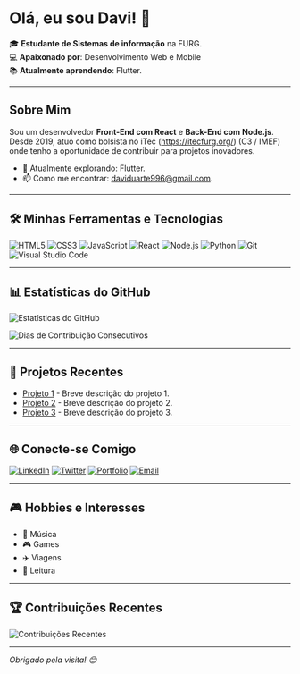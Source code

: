 # Olá, eu sou Davi! 👋

🎓 **Estudante de Sistemas de informação** na FURG.    
💻 **Apaixonado por**: Desenvolvimento Web e Mobile  
📚 **Atualmente aprendendo**: Flutter.  


---

## Sobre Mim

Sou um desenvolvedor **Front-End com React** e **Back-End com Node.js**. Desde 2019, atuo como bolsista no iTec (https://itecfurg.org/) (C3 / IMEF) onde tenho a oportunidade de contribuir para projetos inovadores.

- 🌱 Atualmente explorando: Flutter.
- 📫 Como me encontrar: daviduarte996@gmail.com.

---

## 🛠️ Minhas Ferramentas e Tecnologias

![HTML5](https://img.shields.io/badge/HTML5-E34F26?style=flat-square&logo=html5&logoColor=white)
![CSS3](https://img.shields.io/badge/CSS3-1572B6?style=flat-square&logo=css3&logoColor=white)
![JavaScript](https://img.shields.io/badge/JavaScript-F7DF1E?style=flat-square&logo=javascript&logoColor=black)
![React](https://img.shields.io/badge/React-61DAFB?style=flat-square&logo=react&logoColor=black)
![Node.js](https://img.shields.io/badge/Node.js-339933?style=flat-square&logo=node.js&logoColor=white)
![Python](https://img.shields.io/badge/Python-3776AB?style=flat-square&logo=python&logoColor=white)
![Git](https://img.shields.io/badge/Git-F05032?style=flat-square&logo=git&logoColor=white)
![Visual Studio Code](https://img.shields.io/badge/VS%20Code-007ACC?style=flat-square&logo=visual-studio-code&logoColor=white)

---

## 📊 Estatísticas do GitHub

<p align="left">
  <img src="https://github-readme-stats.vercel.app/api?username=seu_usuario&show_icons=true&theme=radical" alt="Estatísticas do GitHub" />
</p>

<p align="left">
  <img src="https://github-readme-streak-stats.herokuapp.com/?user=seu_usuario&theme=radical" alt="Dias de Contribuição Consecutivos" />
</p>

---

## 📁 Projetos Recentes

- [Projeto 1](https://github.com/seu_usuario/projeto1) - Breve descrição do projeto 1.
- [Projeto 2](https://github.com/seu_usuario/projeto2) - Breve descrição do projeto 2.
- [Projeto 3](https://github.com/seu_usuario/projeto3) - Breve descrição do projeto 3.

---

## 🌐 Conecte-se Comigo

[![LinkedIn](https://img.shields.io/badge/LinkedIn-0077B5?style=flat-square&logo=linkedin&logoColor=white)](https://linkedin.com/in/seu_usuario)
[![Twitter](https://img.shields.io/badge/Twitter-1DA1F2?style=flat-square&logo=twitter&logoColor=white)](https://twitter.com/seu_usuario)
[![Portfolio](https://img.shields.io/badge/Portfolio-FF7139?style=flat-square&logo=firefox&logoColor=white)](https://seuportfolio.com)
[![Email](https://img.shields.io/badge/Email-D14836?style=flat-square&logo=gmail&logoColor=white)](mailto:seu_email@gmail.com)

---

## 🎮 Hobbies e Interesses

- 🎵 Música
- 🎮 Games
- ✈️ Viagens
- 📖 Leitura

---

## 🏆 Contribuições Recentes

<p align="left">
  <img src="https://github-contributor-stats.vercel.app/api?username=seu_usuario&theme=dark" alt="Contribuições Recentes"/>
</p>

---

_Obrigado pela visita! 😊_
